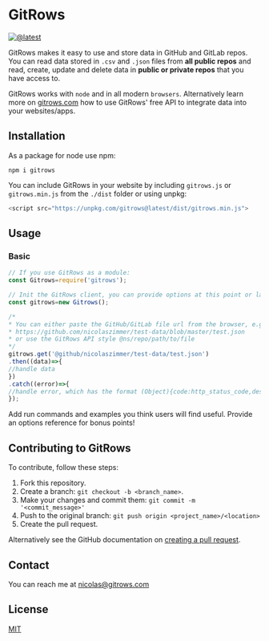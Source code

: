 # GitRows

[![@latest](https://img.shields.io/npm/v/gitrows.svg)](https://www.npmjs.com/package/gitrows)

GitRows makes it easy to use and store data in GitHub and GitLab repos. You can read data stored in `.csv` and `.json` files from **all public repos** and read, create, update and delete data in **public or private repos** that you have access to.

GitRows works with `node` and in all modern `browsers`. Alternatively learn more on [gitrows.com](https://gitrows.com) how to use GitRows' free API to integrate data into your websites/apps.


## Installation

As a package for node use npm:
```shell
npm i gitrows
```

You can include GitRows in your website by including `gitrows.js` or `gitrows.min.js` from the `./dist` folder or using unpkg:
```js
<script src="https://unpkg.com/gitrows@latest/dist/gitrows.min.js">
```

## Usage

### Basic

```js
// If you use GitRows as a module:
const Gitrows=require('gitrows');

// Init the GitRows client, you can provide options at this point or later
const gitrows=new Gitrows();

/*
* You can either paste the GitHub/GitLab file url from the browser, e.g.
* https://github.com/nicolaszimmer/test-data/blob/master/test.json
* or use the GitRows API style @ns/repo/path/to/file
*/
gitrows.get('@github/nicolaszimmer/test-data/test.json')
.then((data)=>{
//handle data
})
.catch((error)=>{
//handle error, which has the format (Object){code:http_status_code,description='http_status_description'}
});
```

Add run commands and examples you think users will find useful. Provide an options reference for bonus points!

## Contributing to GitRows
To contribute, follow these steps:

1. Fork this repository.
2. Create a branch: `git checkout -b <branch_name>`.
3. Make your changes and commit them: `git commit -m '<commit_message>'`
4. Push to the original branch: `git push origin <project_name>/<location>`
5. Create the pull request.

Alternatively see the GitHub documentation on [creating a pull request](https://help.github.com/en/github/collaborating-with-issues-and-pull-requests/creating-a-pull-request).

## Contact

You can reach me at <nicolas@gitrows.com>

## License

[MIT](LICENSE)
